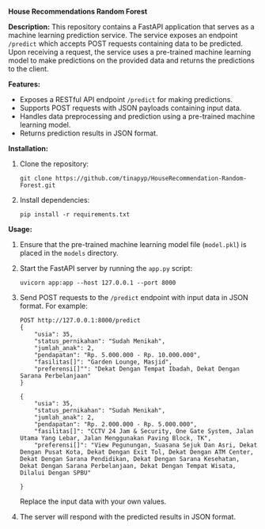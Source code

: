 **House Recommendations Random Forest**

**Description:**
This repository contains a FastAPI application that serves as a machine learning prediction service. The service exposes an endpoint `/predict` which accepts POST requests containing data to be predicted. Upon receiving a request, the service uses a pre-trained machine learning model to make predictions on the provided data and returns the predictions to the client.

**Features:**
- Exposes a RESTful API endpoint `/predict` for making predictions.
- Supports POST requests with JSON payloads containing input data.
- Handles data preprocessing and prediction using a pre-trained machine learning model.
- Returns prediction results in JSON format.

**Installation:**
1. Clone the repository:
   ```
   git clone https://github.com/tinapyp/HouseRecommendation-Random-Forest.git
   ```
2. Install dependencies:
   ```
   pip install -r requirements.txt
   ```

**Usage:**
1. Ensure that the pre-trained machine learning model file (`model.pkl`) is placed in the `models` directory.
2. Start the FastAPI server by running the `app.py` script:
   ```
   uvicorn app:app --host 127.0.0.1 --port 8000
   ```
3. Send POST requests to the `/predict` endpoint with input data in JSON format. For example:
   ```
   POST http://127.0.0.1:8000/predict
   {
       "usia": 35,
       "status_pernikahan": "Sudah Menikah",
       "jumlah_anak": 2,
       "pendapatan": "Rp. 5.000.000 - Rp. 10.000.000",
       "fasilitas[]": "Garden Lounge, Masjid",
       "preferensi[]"": "Dekat Dengan Tempat Ibadah, Dekat Dengan Sarana Perbelanjaan"
   }

   {
       "usia": 35,
       "status_pernikahan": "Sudah Menikah",
       "jumlah_anak": 2,
       "pendapatan": "Rp. 2.000.000 - Rp. 5.000.000",
       "fasilitas[]": "CCTV 24 Jam & Security, One Gate System, Jalan Utama Yang Lebar, Jalan Menggunakan Paving Block, TK",
       "preferensi[]": "View Pegunungan, Suasana Sejuk Dan Asri, Dekat Dengan Pusat Kota, Dekat Dengan Exit Tol, Dekat Dengan ATM Center, Dekat Dengan Sarana Pendidikan, Dekat Dengan Sarana Kesehatan, Dekat Dengan Sarana Perbelanjaan, Dekat Dengan Tempat Wisata, Dilalui Dengan SPBU"

   }
   ```
   Replace the input data with your own values.
   
4. The server will respond with the predicted results in JSON format.
